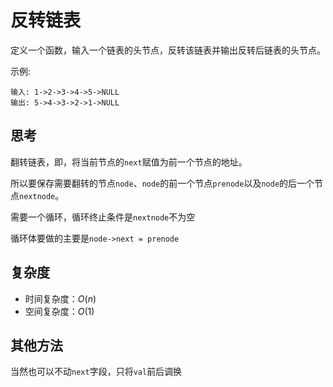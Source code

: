 # 反转链表

定义一个函数，输入一个链表的头节点，反转该链表并输出反转后链表的头节点。

 

示例:

```
输入: 1->2->3->4->5->NULL
输出: 5->4->3->2->1->NULL
```



## 思考

翻转链表，即，将当前节点的`next`赋值为前一个节点的地址。

所以要保存需要翻转的节点`node`、`node`的前一个节点`prenode`以及`node`的后一个节点`nextnode`。

需要一个循环，循环终止条件是`nextnode`不为空

循环体要做的主要是`node->next = prenode`



## 复杂度

- 时间复杂度：$O(n)$
- 空间复杂度：$O(1)$

## 其他方法

当然也可以不动`next`字段，只将`val`前后调换